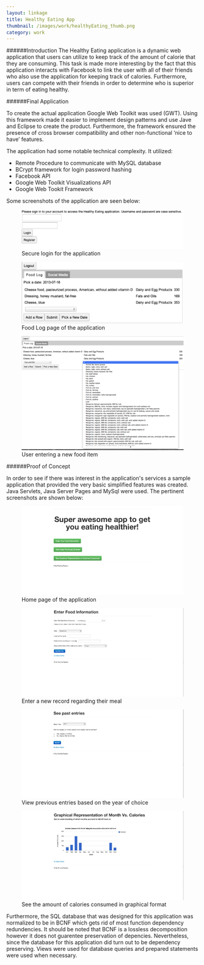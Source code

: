 ```yaml
---
layout: linkage
title: Healthy Eating App
thumbnail: /images/work/healthyEating_thumb.png
category: work
---
```


######Introduction
The Healthy Eating application is a dynamic web application that users can utilize to keep track of the amount of calorie that they are consuming. This task is made more interesting by the fact that this application interacts with Facebook to link the user with all of their friends who also use the application for keeping track of calories. Furthermore, users can compete with their friends in order to determine who is superior in term of eating healthy.

######Final Application

To create the actual application Google Web Toolkit was used (GWT). Using this framework made it easier to implement design patterns and use Jave and Eclipse to create the product. Furthermore, the framework ensured the presence of cross browser compatibility and other non-functional ‘nice to have’ features. 

The application had some notable technical complexity. It utilized:

-  Remote Procedure to communicate with MySQL database
-  BCrypt framework for login password hashing 
-  Facebook API
-  Google Web Toolkit Visualizations API 
-  Google Web Tookit Framework

Some screenshots of the application are seen below:

<figure>
	<div class="web">
	<img src="/images/work/Login.png" alt="Screenshot of app home page">
	</div>
	<figurecaption>Secure login for the application</figurecaption>
</figure> 

<figure>
	<div class="web">
	<img src="/images/work/FoodEntry.png" alt="Screenshot of app home page">
	</div>
	<figurecaption>Food Log page of the application</figurecaption>
</figure> 

<figure>
	<div class="web">
	<img src="/images/work/FoodEntry2.png" alt="Screenshot of app home page">
	</div>
	<figurecaption>User entering a new food item</figurecaption>
</figure> 


######Proof of Concept

In order to see if there was interest in the application's services a sample application that provided the very basic simplified features was created. Java Servlets, Java Server Pages and MySql were used. The pertinent screenshots are shown below:

<figure>
	<div class="web">
	<img src="/images/work/HealthyEating1.jpg" alt="Screenshot of app home page">
	</div>
	<figurecaption>Home page of the application</figurecaption>
</figure> 

<figure>
	<div class="web">	
	<img src="/images/work/HealthyEating2.jpg" alt="Screenshot of app">
	</div>
	<figurecaption>Enter a new record regarding their meal</figurecaption>
</figure> 
  
<figure>
	<div class="web">	
	<img src="/images/work/HealthyEating3.jpg" alt="Screenshot of app">
	</div>
	<figurecaption>View previous entries based on the year of choice</figurecaption>
</figure>   

<figure>
	<div class="web">	
	<img src="/images/work/HealthyEating4.jpg" alt="Screenshot of app">
	</div>
	<figurecaption>See the amount of calories consumed in graphical format</figurecaption>
</figure>   


Furthermore, the SQL database that was designed for this application was normalized to be in BCNF which gets rid of most function dependency redundencies. It should be noted that BCNF is a lossless decomposition however it does not guarentee preservation of depencies. Nevertheless, since the database for this application did turn out to be dependency preserving. Views were used for database queries and prepared statements were used when necessary.  
 
